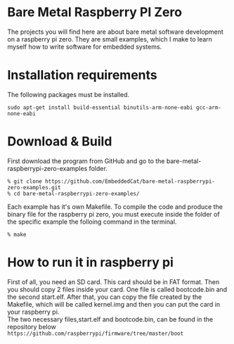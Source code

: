 # Bare Metal Raspberry PI Zero

The projects you will find here are about bare metal software development on a raspberry pi zero. They are small examples, which I make to learn myself how to write software for embedded systems.

# Installation requirements
The following packages must be installed.<br>
```
sudo apt-get install build-essential binutils-arm-none-eabi gcc-arm-none-eabi
```

# Download & Build

First download the program from GitHub and go to the bare-metal-raspberrypi-zero-examples folder.

```
% git clone https://github.com/EmbeddedCat/bare-metal-raspberrypi-zero-examples.git
% cd bare-metal-raspberrypi-zero-examples/
```

Each example has it's own Makefile. To compile the code and produce the binary file
for the raspberry pi zero, you must execute inside the folder of the specific example 
the folloing command in the terminal.

```
% make
```

# How to run it in raspberry pi
First of all, you need an SD card. This card should be in FAT format. Then you should copy 2 files inside your card. One file is called bootcode.bin and the second start.elf. After that, you can copy the file created by the Makefile, which will be called kernel.img and then you can put the card in your raspberry pi.<br>
The two necessary files,start.elf and bootcode.bin, can be found in the repository below<br>
`https://github.com/raspberrypi/firmware/tree/master/boot`
